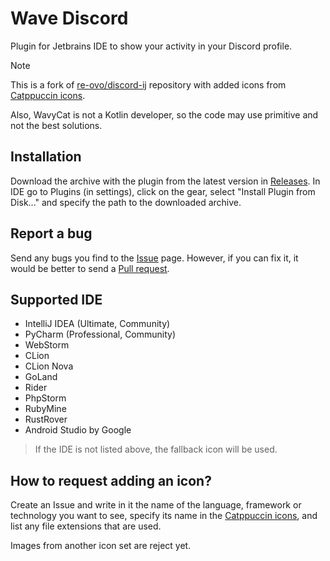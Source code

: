 # Wave Discord

Plugin for Jetbrains IDE to show your activity in your Discord profile.

> [!NOTE]
> This is a fork of [re-ovo/discord-ij](https://github.com/re-ovo/discord-ij) repository with added icons from [Catppuccin icons](https://github.com/catppuccin/vscode-icons).
> 
> Also, WavyCat is not a Kotlin developer, so the code may use primitive and not the best solutions.

## Installation
Download the archive with the plugin from the latest version in [Releases](https://github.com/wavy-cat/wave-discord/releases). In IDE go to Plugins (in settings), click on the gear, select "Install Plugin from Disk..." and specify the path to the downloaded archive.

## Report a bug
Send any bugs you find to the [Issue](https://github.com/wavy-cat/wave-discord/issues) page. However, if you can fix it, it would be better to send a [Pull request](https://github.com/wavy-cat/wave-discord/pulls).

## Supported IDE
* IntelliJ IDEA (Ultimate, Community)
* PyCharm (Professional, Community)
* WebStorm
* CLion
* CLion Nova
* GoLand
* Rider
* PhpStorm
* RubyMine
* RustRover
* Android Studio by Google

> If the IDE is not listed above, the fallback icon will be used.

## How to request adding an icon?
Create an Issue and write in it the name of the language, framework or technology you want to see, specify its name in the [Catppuccin icons](https://github.com/catppuccin/vscode-icons), and list any file extensions that are used.

Images from another icon set are reject yet.
